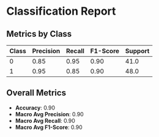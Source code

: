 # Classification Report

## Metrics by Class

| Class | Precision | Recall | F1-Score | Support |
|-------|-----------|--------|----------|----------|
| 0 | 0.85 | 0.95 | 0.90 | 41.0 |
| 1 | 0.95 | 0.85 | 0.90 | 48.0 |

## Overall Metrics

- **Accuracy**: 0.90
- **Macro Avg Precision**: 0.90
- **Macro Avg Recall**: 0.90
- **Macro Avg F1-Score**: 0.90
